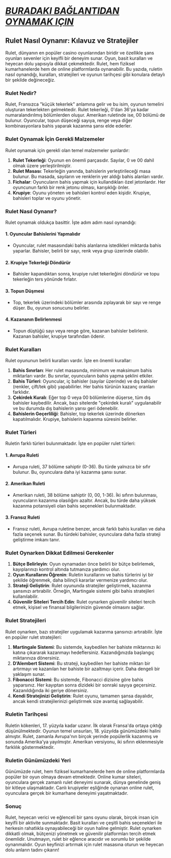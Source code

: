 # [***BURADAKI BAĞLANTIDAN OYNAMAK IÇIN***](https://casinotr.link/gWCRZ4)

## Rulet Nasıl Oynanır: Kılavuz ve Stratejiler

Rulet, dünyanın en popüler casino oyunlarından biridir ve özellikle şans oyunları sevenler için keyifli bir deneyim sunar. Oyun, basit kuralları ve heyecan dolu yapısıyla dikkat çekmektedir. Rulet, hem fiziksel kumarhanelerde hem de online platformlarda oynanabilir. Bu yazıda, ruletin nasıl oynandığı, kuralları, stratejileri ve oyunun tarihçesi gibi konulara detaylı bir şekilde değineceğiz.

### Rulet Nedir?

Rulet, Fransızca "küçük tekerlek" anlamına gelir ve bu isim, oyunun temelini oluşturan tekerlekten gelmektedir. Rulet tekerleği, 0'dan 36'ya kadar numaralandırılmış bölümlerden oluşur. Amerikan ruletinde ise, 00 bölümü de bulunur. Oyuncular, topun düşeceği sayıya, renge veya diğer kombinasyonlara bahis yaparak kazanma şansı elde ederler.

### Rulet Oynamak İçin Gerekli Malzemeler

Rulet oynamak için gerekli olan temel malzemeler şunlardır:

1. **Rulet Tekerleği**: Oyunun en önemli parçasıdır. Sayılar, 0 ve 00 dahil olmak üzere yerleştirilmiştir.
2. **Rulet Masası**: Tekerleğin yanında, bahislerin yerleştirileceği masa bulunur. Bu masada, sayıların ve renklerin yer aldığı bahis alanları vardır.
3. **Fichalar**: Oyuncuların bahis yapmak için kullandıkları özel jetonlardır. Her oyuncunun farklı bir renk jetonu olması, karışıklığı önler.
4. **Krupiye**: Oyunu yöneten ve bahisleri kontrol eden kişidir. Krupiye, bahisleri toplar ve oyunu yönetir.

### Rulet Nasıl Oynanır?

Rulet oynamak oldukça basittir. İşte adım adım nasıl oynandığı:

#### 1. Oyuncular Bahislerini Yapmalıdır

* Oyuncular, rulet masasındaki bahis alanlarına istedikleri miktarda bahis yaparlar. Bahisler, belirli bir sayı, renk veya grup üzerinde olabilir.

#### 2. Krupiye Tekerleği Döndürür

* Bahisler kapandıktan sonra, krupiye rulet tekerleğini döndürür ve topu tekerleğin ters yönünde fırlatır.

#### 3. Topun Düşmesi

* Top, tekerlek üzerindeki bölümler arasında zıplayarak bir sayı ve renge düşer. Bu, oyunun sonucunu belirler.

#### 4. Kazananın Belirlenmesi

* Topun düştüğü sayı veya renge göre, kazanan bahisler belirlenir. Kazanan bahisler, krupiye tarafından ödenir.

### Rulet Kuralları

Rulet oyununun belirli kuralları vardır. İşte en önemli kurallar:

1. **Bahis Sınırları**: Her rulet masasında, minimum ve maksimum bahis miktarları vardır. Bu sınırlar, oyuncuların bahis yapma şeklini etkiler.
2. **Bahis Türleri**: Oyuncular, iç bahisler (sayılar üzerinde) ve dış bahisler (renkler, çift/tek gibi) yapabilirler. Her bahis türünün kazanç oranları farklıdır.
3. **Çekirdek Kuralı**: Eğer top 0 veya 00 bölümlerine düşerse, tüm dış bahisler kaybedilir. Ancak, bazı sitelerde "çekirdek kuralı" uygulanabilir ve bu durumda dış bahislerin yarısı geri ödenebilir.
4. **Bahislerin Geçerliliği**: Bahisler, top tekerlek üzerinde dönerken kapatılmalıdır. Krupiye, bahislerin kapanma süresini belirler.

### Rulet Türleri

Ruletin farklı türleri bulunmaktadır. İşte en popüler rulet türleri:

#### 1. Avrupa Ruleti

* Avrupa ruleti, 37 bölüme sahiptir (0-36). Bu türde yalnızca bir sıfır bulunur. Bu, oyunculara daha iyi kazanma şansı sunar.

#### 2. Amerikan Ruleti

* Amerikan ruleti, 38 bölüme sahiptir (0, 00, 1-36). İki sıfırın bulunması, oyuncuların kazanma olasılığını azaltır. Ancak, bu türde daha yüksek kazanma potansiyeli olan bahis seçenekleri bulunmaktadır.

#### 3. Fransız Ruleti

* Fransız ruleti, Avrupa ruletine benzer, ancak farklı bahis kuralları ve daha fazla seçenek sunar. Bu türdeki bahisler, oyunculara daha fazla strateji geliştirme imkanı tanır.

### Rulet Oynarken Dikkat Edilmesi Gerekenler

1. **Bütçe Belirleyin**: Oyun oynamadan önce belirli bir bütçe belirlemek, kayıplarınızı kontrol altında tutmanıza yardımcı olur.
2. **Oyun Kurallarını Öğrenin**: Ruletin kurallarını ve bahis türlerini iyi bir şekilde öğrenmek, daha bilinçli kararlar vermenize yardımcı olur.
3. **Strateji Geliştirin**: Rulet oyununda stratejiler geliştirmek, kazanma şansınızı artırabilir. Örneğin, Martingale sistemi gibi bahis stratejileri kullanılabilir.
4. **Güvenilir Siteleri Tercih Edin**: Rulet oynarken güvenilir siteleri tercih etmek, kişisel ve finansal bilgilerinizin güvende olmasını sağlar.

### Rulet Stratejileri

Rulet oynarken, bazı stratejiler uygulamak kazanma şansınızı artırabilir. İşte en popüler rulet stratejileri:

1. **Martingale Sistemi**: Bu sistemde, kaybedilen her bahiste miktarınızı iki katına çıkararak kazanmayı hedeflersiniz. Kazandığınızda başlangıç miktarınıza dönersiniz.
2. **D’Alembert Sistemi**: Bu strateji, kaybedilen her bahiste miktarı bir artırmayı ve kazanılan her bahiste bir azaltmayı içerir. Daha dengeli bir yaklaşım sunar.
3. **Fibonacci Sistemi**: Bu sistemde, Fibonacci dizisine göre bahis yaparsınız. Her kayıptan sonra dizideki bir sonraki sayıya geçersiniz. Kazanıldığında iki geriye dönersiniz.
4. **Kendi Stratejinizi Geliştirin**: Rulet oyunu, tamamen şansa dayalıdır, ancak kendi stratejilerinizi geliştirmek size avantaj sağlayabilir.

### Ruletin Tarihçesi

Ruletin kökenleri, 17. yüzyıla kadar uzanır. İlk olarak Fransa'da ortaya çıktığı düşünülmektedir. Oyunun temel unsurları, 18. yüzyılda günümüzdeki halini almıştır. Rulet, zamanla Avrupa'nın birçok yerinde popülerlik kazanmış ve sonunda Amerika'ya yayılmıştır. Amerikan versiyonu, iki sıfırın eklenmesiyle farklılık göstermektedir.

### Ruletin Günümüzdeki Yeri

Günümüzde rulet, hem fiziksel kumarhanelerde hem de online platformlarda popüler bir oyun olmaya devam etmektedir. Online kumar siteleri, oyunculara gerçek zamanlı rulet deneyimi sunarak, dünya genelinde geniş bir kitleye ulaşmaktadır. Canlı krupiyeler eşliğinde oynanan online rulet, oyunculara gerçek bir kumarhane deneyimi yaşatmaktadır.

### Sonuç

Rulet, heyecan verici ve eğlenceli bir şans oyunu olarak, birçok insan için keyifli bir aktivite sunmaktadır. Basit kuralları ve çeşitli bahis seçenekleri ile herkesin rahatlıkla oynayabileceği bir oyun haline gelmiştir. Rulet oynarken dikkatli olmak, bütçenizi yönetmek ve güvenilir platformları tercih etmek önemlidir. Unutmayın, rulet bir eğlence aracıdır ve sorumlu bir şekilde oynanmalıdır. Oyun keyfinizi artırmak için rulet masasına oturun ve heyecan dolu anların tadını çıkarın!
